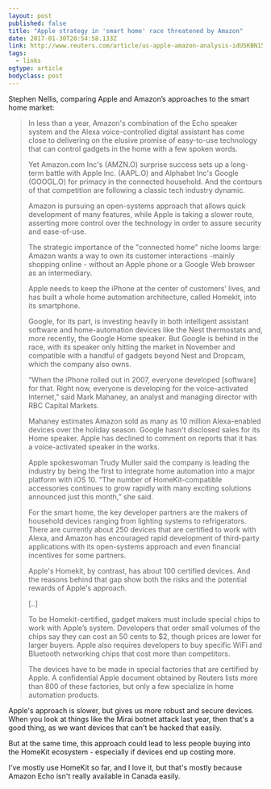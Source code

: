 ```yaml
---
layout: post 
published: false 
title: "Apple strategy in 'smart home' race threatened by Amazon" 
date: 2017-01-30T20:54:58.133Z 
link: http://www.reuters.com/article/us-apple-amazon-analysis-idUSKBN15B1AG 
tags:
  - links
ogtype: article 
bodyclass: post 
---
```


Stephen Nellis, comparing Apple and Amazon’s approaches to the smart home market:

> In less than a year, Amazon's combination of the Echo speaker system and the Alexa voice-controlled digital assistant has come close to delivering on the elusive promise of easy-to-use technology that can control gadgets in the home with a few spoken words.
> 
> Yet Amazon.com Inc's (AMZN.O) surprise success sets up a long-term battle with Apple Inc. (AAPL.O) and Alphabet Inc's Google (GOOGL.O) for primacy in the connected household. And the contours of that competition are following a classic tech industry dynamic.
> 
> Amazon is pursuing an open-systems approach that allows quick development of many features, while Apple is taking a slower route, asserting more control over the technology in order to assure security and ease-of-use.
> 
> The strategic importance of the "connected home" niche looms large: Amazon wants a way to own its customer interactions -mainly shopping online - without an Apple phone or a Google Web browser as an intermediary.
> 
> Apple needs to keep the iPhone at the center of customers’ lives, and has built a whole home automation architecture, called Homekit, into its smartphone.
> 
> Google, for its part, is investing heavily in both intelligent assistant software and home-automation devices like the Nest thermostats and, more recently, the Google Home speaker. But Google is behind in the race, with its speaker only hitting the market in November and compatible with a handful of gadgets beyond Nest and Dropcam, which the company also owns.
> 
> “When the iPhone rolled out in 2007, everyone developed [software] for that. Right now, everyone is developing for the voice-activated Internet,” said Mark Mahaney, an analyst and managing director with RBC Capital Markets.
> 
> Mahaney estimates Amazon sold as many as 10 million Alexa-enabled devices over the holiday season. Google hasn't disclosed sales for its Home speaker. Apple has declined to comment on reports that it has a voice-activated speaker in the works.
> 
> Apple spokeswoman Trudy Muller said the company is leading the industry by being the first to integrate home automation into a major platform with iOS 10. “The number of HomeKit-compatible accessories continues to grow rapidly with many exciting solutions announced just this month,” she said.
> 
> For the smart home, the key developer partners are the makers of household devices ranging from lighting systems to refrigerators. There are currently about 250 devices that are certified to work with Alexa, and Amazon has encouraged rapid development of third-party applications with its open-systems approach and even financial incentives for some partners.
> 
> Apple's Homekit, by contrast, has about 100 certified devices. And the reasons behind that gap show both the risks and the potential rewards of Apple's approach.
> 
> [..]
> 
> To be Homekit-certified, gadget makers must include special chips to work with Apple’s system. Developers that order small volumes of the chips say they can cost an 50 cents to $2, though prices are lower for larger buyers. Apple also requires developers to buy specific WiFi and Bluetooth networking chips that cost more than competitors.
> 
> The devices have to be made in special factories that are certified by Apple. A confidential Apple document obtained by Reuters lists more than 800 of these factories, but only a few specialize in home automation products.

Apple's approach is slower, but gives us more robust and secure devices. When you look at things like the Mirai botnet attack last year, then that's a good thing, as we want devices that can't be hacked that easily.

But at the same time, this approach could lead to less people buying into the HomeKit ecosystem - especially if devices end up costing more. 

I've mostly use HomeKit so far, and I love it, but that's mostly because Amazon Echo isn't really available in Canada easily.